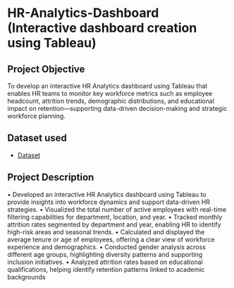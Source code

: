 # HR-Analytics-Dashboard (Interactive dashboard creation using Tableau)
## Project Objective
To develop an interactive HR Analytics dashboard using Tableau that enables HR teams to monitor key workforce metrics such as employee headcount, attrition trends, demographic distributions, and educational impact on retention—supporting data-driven decision-making and strategic workforce planning.
## Dataset used
- <a href="https://github.com/rawatdeepanshi/HR-Analytics-Dashboard/blob/main/HR%20Data.xlsx">Dataset</a>

## Project Description
•	Developed an interactive HR Analytics dashboard using Tableau to provide insights into workforce dynamics and support data-driven HR strategies.
•	Visualized the total number of active employees with real-time filtering capabilities for department, location, and year.
•	Tracked monthly attrition rates segmented by department and year, enabling HR to identify high-risk areas and seasonal trends.
•	Calculated and displayed the average tenure or age of employees, offering a clear view of workforce experience and demographics.
•	Conducted gender analysis across different age groups, highlighting diversity patterns and supporting inclusion initiatives.
•	Analyzed attrition rates based on educational qualifications, helping identify retention patterns linked to academic backgrounds

